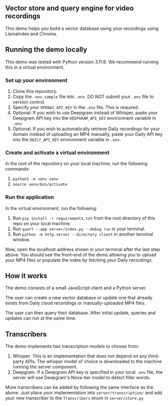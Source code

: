 
## Vector store and query engine for video recordings

This demo helps you build a vector database using your recordings using LlamaIndex and Chroma.

## Running the demo locally

This demo was tested with Python version 3.11.6. We recommend running this in a virtual environment.

### Set up your environment

1. Clone this repository.
1. Copy the `.env.sample` file into `.env`. DO NOT submit your `.env` file to version control.
1. Specify your `OPENAI_API_KEY` in the `.env` file. This is required.
1. Optional: If you wish to use Deepgram instead of Whisper, paste your Deepgram API key into the `DEEPGRAM_API_KEY` environment variable in `.env`
1. Optional: If you wish to automatically retrieve Daily recordings for your domain instead of uploading an MP4 manually, paste your Daily API key into the `DAILY_API_KEY` environment variable in `.env`.

### Create and activate a virtual environment

In the root of the repository on your local machine, run the following commands:

1. `python3 -m venv venv`
1. `source venv/bin/activate`

### Run the application

In the virtual environment, run the following: 

1. Run `pip install -r requirements.txt` from the root directory of this repo on your local machine.
1. Run `quart --app server/index.py --debug run` in your terminal.
1. Run `python -m http.server --directory client` in another terminal window.

Now, open the localhost address shown in your terminal after the last step above. You should see the front-end of the demo allowing you to upload your MP4 files or populate the index by fetching your Daily recordings.

## How it works

The demo consists of a small JavaScript client and a Python server.

The user can create a new vector database or update one that already exists from Daily cloud recordings or manually-uploaded MP4 files.

The user can then query their database. After initial update, queries and updates can run at the same time.


## Transcribers 

The demo implements two transcription models to choose from:

1. Whisper. This is an implementation that does not depend on any third-party APIs. The whisper model of choice is downloaded to the machine running the server component.
2. Deepgram. If a Deepgram API key is specified in your local `.env` file, the server will use Deepgram's Nova-tier model to detect filler words.

More transcribers can be added by following the same interface as the above. Just place your implementation into `server/transcription/` and add your new transcriber to the `Transcribers` enum in `server/store.py`
